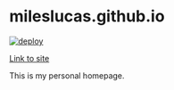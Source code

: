 # mileslucas.github.io

[![deploy](https://github.com/mileslucas/mileslucas.github.io/actions/workflows/deploy.yml/badge.svg?branch=main)](https://github.com/mileslucas/mileslucas.github.io/actions/workflows/deploy.yml)

[Link to site](https://mileslucas.com)

This is my personal homepage.
